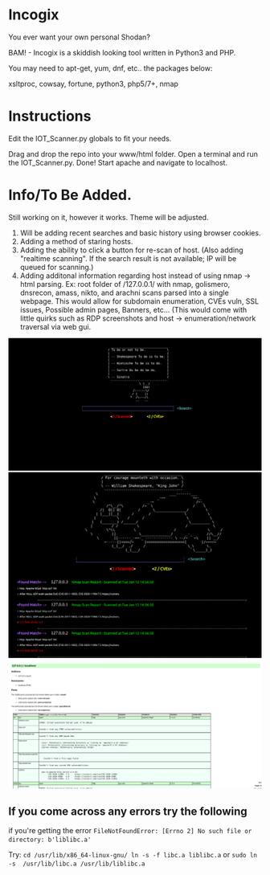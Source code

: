 # Incogix
You ever want your own personal Shodan?

BAM! - Incogix is a skiddish looking tool written in Python3 and PHP. 

You may need to apt-get, yum, dnf, etc.. the packages below: 

xsltproc, cowsay, fortune, python3, php5/7+, nmap

# Instructions

Edit the IOT_Scanner.py globals to fit your needs.

Drag and drop the repo into your www/html folder. Open a terminal and run the IOT_Scanner.py. Done!
Start apache and navigate to localhost.

# Info/To Be Added.

Still working on it, however it works. Theme will be adjusted. 

1. Will be adding recent searches and basic history using browser cookies.
2. Adding a method of staring hosts.
3. Adding the ability to click a button for re-scan of host. (Also adding "realtime scanning". If the search result is not available; IP will be queued for scanning.)
4. Adding additonal information regarding host instead of using nmap -> html parsing. Ex: root folder of /127.0.0.1/ with nmap, golismero, dnsrecon, amass, nikto, and arachni scans parsed into a single webpage. This would allow for subdomain enumeration, CVEs vuln, SSL issues, Possible admin pages, Banners, etc... (This would come with little quirks such as RDP screenshots and host -> enumeration/network traversal via web gui. 


![Alt text](https://github.com/X1pe0/Incogix/blob/main/images/Screenshot%20at%202021-01-12%2016-39-46.png "Image")
![Alt text](https://github.com/X1pe0/Incogix/blob/main/images/Screenshot%20at%202021-01-12%2016-40-15.png "Image")
![Alt text](https://github.com/X1pe0/Incogix/blob/main/images/Screenshot%20at%202021-01-12%2016-41-12.png "Image")

## If you come across any errors try the following

if you're getting the error `FileNotFoundError: [Errno 2] No such file or directory: b'liblibc.a'`

Try: `cd /usr/lib/x86_64-linux-gnu/
ln -s -f libc.a liblibc.a`
or `sudo ln -s  /usr/lib/libc.a /usr/lib/liblibc.a`
